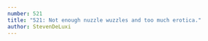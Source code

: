 ```yaml
---
number: 521
title: "521: Not enough nuzzle wuzzles and too much erotica."
author: StevenDeLuxi
---
```

